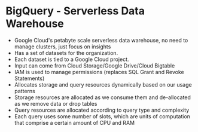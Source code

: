 # BigQuery - Serverless Data Warehouse

- Google Cloud's petabyte scale serverless data warehouse, no need to manage clusters, just focus on insights
- Has a set of datasets for the organization.
- Each dataset is tied to a Google Cloud project.
- Input can come from Cloud Storage/Google Drive/Cloud Bigtable
- IAM is used to manage permissions (replaces SQL Grant and Revoke Statements)
- Allocates storage and query resources dynamically based on our usage patterns
- Storage resources are allocated as we consume them and de-allocated as we remove data or drop tables
- Query resources are allocated according to query type and complexity
- Each query uses some number of slots, which are units of computation that comprise a certain amount of CPU and RAM
